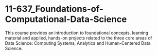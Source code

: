 # 11-637_Foundations-of-Computational-Data-Science

This course provides an introduction to foundational concepts, learning material and applied, hands-on projects related to the three core areas of Data Science: Computing Systems, Analytics and Human-Centered Data Science.
